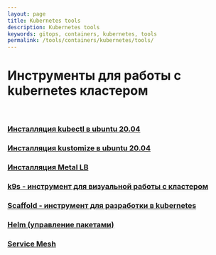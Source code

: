 ```yaml
---
layout: page
title: Kubernetes tools
description: Kubernetes tools
keywords: gitops, containers, kubernetes, tools
permalink: /tools/containers/kubernetes/tools/
---
```


# Инструменты для работы с kubernetes кластером

<br/>

### [Инсталляция kubectl в ubuntu 20.04](/tools/containers/kubernetes/tools/kubectl/)

### [Инсталляция kustomize в ubuntu 20.04](/tools/containers/kubernetes/tools/kustomize/)

### [Инсталляция Metal LB](/tools/containers/kubernetes/tools/metal-lb/)

### [k9s - инструмент для визуальной работы с кластером](/tools/containers/kubernetes/tools/k9s/)

### [Scaffold - инструмент для разработки в kubernetes](/tools/containers/kubernetes/tools/scaffold/)

### [Helm (управление пакетами)](/tools/containers/kubernetes/tools/packages/helm/)

### [Service Mesh](/tools/containers/kubernetes/tools/service-mesh/)
